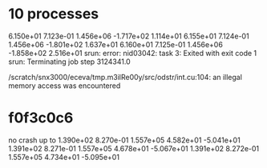 # 10 processes

6.150e+01 7.123e-01 1.456e+06 -1.717e+02 1.114e+01
6.155e+01 7.124e-01 1.456e+06 -1.801e+02 1.637e+01
6.160e+01 7.125e-01 1.456e+06 -1.858e+02 2.516e+01
srun: error: nid03042: task 3: Exited with exit code 1
srun: Terminating job step 3124341.0

/scratch/snx3000/eceva/tmp.m3ilRe00y/src/odstr/int.cu:104: an illegal memory access was encountered

# f0f3c0c6
no crash up to
1.390e+02 8.270e-01 1.557e+05 4.582e+01 -5.041e+01
1.391e+02 8.271e-01 1.557e+05 4.678e+01 -5.067e+01
1.391e+02 8.272e-01 1.557e+05 4.734e+01 -5.095e+01
